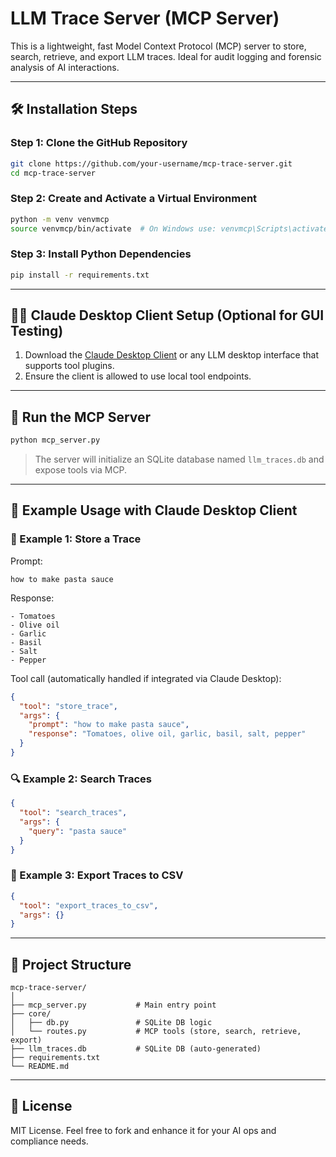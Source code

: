 # LLM Trace Server (MCP Server)

This is a lightweight, fast Model Context Protocol (MCP) server to store, search, retrieve, and export LLM traces. Ideal for audit logging and forensic analysis of AI interactions.

---

## 🛠️ Installation Steps

### Step 1: Clone the GitHub Repository

```bash
git clone https://github.com/your-username/mcp-trace-server.git
cd mcp-trace-server
```

### Step 2: Create and Activate a Virtual Environment

```bash
python -m venv venvmcp
source venvmcp/bin/activate  # On Windows use: venvmcp\Scripts\activate
```

### Step 3: Install Python Dependencies

```bash
pip install -r requirements.txt
```

---

## 🧑‍💻 Claude Desktop Client Setup (Optional for GUI Testing)

1. Download the [Claude Desktop Client](https://github.com/jmorganca/ollama-desktop) or any LLM desktop interface that supports tool plugins.
2. Ensure the client is allowed to use local tool endpoints.

---

## 🚀 Run the MCP Server

```bash
python mcp_server.py
```

> The server will initialize an SQLite database named `llm_traces.db` and expose tools via MCP.

---

## 🧪 Example Usage with Claude Desktop Client

### 📝 Example 1: Store a Trace

Prompt:

```text
how to make pasta sauce
```

Response:

```text
- Tomatoes
- Olive oil
- Garlic
- Basil
- Salt
- Pepper
```

Tool call (automatically handled if integrated via Claude Desktop):

```json
{
  "tool": "store_trace",
  "args": {
    "prompt": "how to make pasta sauce",
    "response": "Tomatoes, olive oil, garlic, basil, salt, pepper"
  }
}
```

### 🔍 Example 2: Search Traces

```json
{
  "tool": "search_traces",
  "args": {
    "query": "pasta sauce"
  }
}
```

### 📄 Example 3: Export Traces to CSV

```json
{
  "tool": "export_traces_to_csv",
  "args": {}
}
```

---

## 📂 Project Structure

```
mcp-trace-server/
│
├── mcp_server.py           # Main entry point
├── core/
│   ├── db.py               # SQLite DB logic
│   └── routes.py           # MCP tools (store, search, retrieve, export)
├── llm_traces.db           # SQLite DB (auto-generated)
├── requirements.txt
└── README.md
```

---

## 📜 License

MIT License. Feel free to fork and enhance it for your AI ops and compliance needs.
